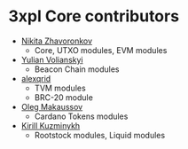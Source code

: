 3xpl Core contributors
======================

* [Nikita Zhavoronkov](https://github.com/Har01d)
    - Core, UTXO modules, EVM modules
* [Yulian Volianskyi](https://github.com/jzethar)
    - Beacon Chain modules
* [alexqrid](https://github.com/alexqrid)
  - TVM modules
  - BRC-20 module
* [Oleg Makaussov](https://github.com/Lorgansar)
    - Cardano Tokens modules
* [Kirill Kuzminykh](https://github.com/Oskal174)
    - Rootstock modules, Liquid modules
